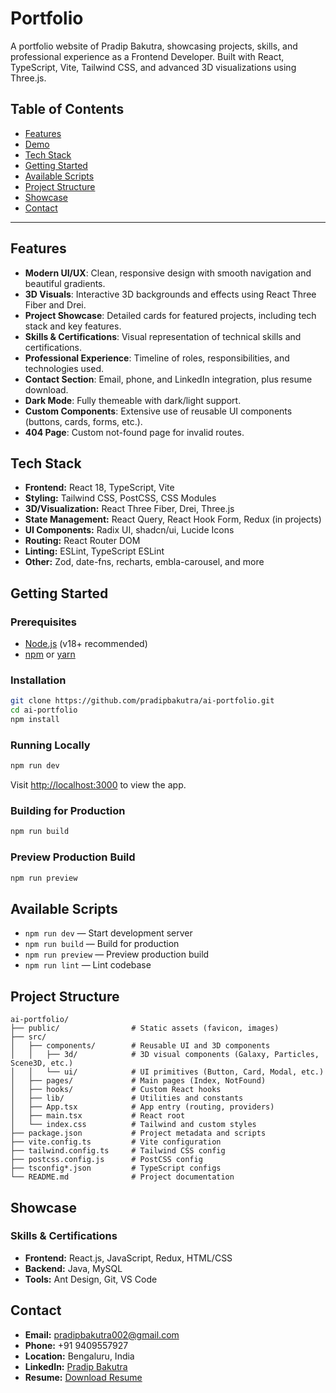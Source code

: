 # Portfolio

A portfolio website of Pradip Bakutra, showcasing projects, skills, and professional experience as a Frontend Developer. Built with React, TypeScript, Vite, Tailwind CSS, and advanced 3D visualizations using Three.js.

## Table of Contents

- [Features](#features)
- [Demo](#demo)
- [Tech Stack](#tech-stack)
- [Getting Started](#getting-started)
- [Available Scripts](#available-scripts)
- [Project Structure](#project-structure)
- [Showcase](#showcase)
- [Contact](#contact)

---

## Features

- **Modern UI/UX**: Clean, responsive design with smooth navigation and beautiful gradients.
- **3D Visuals**: Interactive 3D backgrounds and effects using React Three Fiber and Drei.
- **Project Showcase**: Detailed cards for featured projects, including tech stack and key features.
- **Skills & Certifications**: Visual representation of technical skills and certifications.
- **Professional Experience**: Timeline of roles, responsibilities, and technologies used.
- **Contact Section**: Email, phone, and LinkedIn integration, plus resume download.
- **Dark Mode**: Fully themeable with dark/light support.
- **Custom Components**: Extensive use of reusable UI components (buttons, cards, forms, etc.).
- **404 Page**: Custom not-found page for invalid routes.

## Tech Stack

- **Frontend:** React 18, TypeScript, Vite
- **Styling:** Tailwind CSS, PostCSS, CSS Modules
- **3D/Visualization:** React Three Fiber, Drei, Three.js
- **State Management:** React Query, React Hook Form, Redux (in projects)
- **UI Components:** Radix UI, shadcn/ui, Lucide Icons
- **Routing:** React Router DOM
- **Linting:** ESLint, TypeScript ESLint
- **Other:** Zod, date-fns, recharts, embla-carousel, and more

## Getting Started

### Prerequisites

- [Node.js](https://nodejs.org/) (v18+ recommended)
- [npm](https://www.npmjs.com/) or [yarn](https://yarnpkg.com/)

### Installation

```bash
git clone https://github.com/pradipbakutra/ai-portfolio.git
cd ai-portfolio
npm install
```

### Running Locally

```bash
npm run dev
```

Visit [http://localhost:3000](http://localhost:3000) to view the app.

### Building for Production

```bash
npm run build
```

### Preview Production Build

```bash
npm run preview
```

## Available Scripts

- `npm run dev` — Start development server
- `npm run build` — Build for production
- `npm run preview` — Preview production build
- `npm run lint` — Lint codebase

## Project Structure

```
ai-portfolio/
├── public/                # Static assets (favicon, images)
├── src/
│   ├── components/        # Reusable UI and 3D components
│   │   ├── 3d/            # 3D visual components (Galaxy, Particles, Scene3D, etc.)
│   │   └── ui/            # UI primitives (Button, Card, Modal, etc.)
│   ├── pages/             # Main pages (Index, NotFound)
│   ├── hooks/             # Custom React hooks
│   ├── lib/               # Utilities and constants
│   ├── App.tsx            # App entry (routing, providers)
│   ├── main.tsx           # React root
│   └── index.css          # Tailwind and custom styles
├── package.json           # Project metadata and scripts
├── vite.config.ts         # Vite configuration
├── tailwind.config.ts     # Tailwind CSS config
├── postcss.config.js      # PostCSS config
├── tsconfig*.json         # TypeScript configs
└── README.md              # Project documentation
```

## Showcase

### Skills & Certifications

- **Frontend:** React.js, JavaScript, Redux, HTML/CSS
- **Backend:** Java, MySQL
- **Tools:** Ant Design, Git, VS Code

## Contact

- **Email:** pradipbakutra002@gmail.com
- **Phone:** +91 9409557927
- **Location:** Bengaluru, India
- **LinkedIn:** [Pradip Bakutra](https://www.linkedin.com/in/pradip-bakutra-dev/)
- **Resume:** [Download Resume](https://drive.google.com/file/d/1eiT4iQlPbTVRy72QFqAa-gYeBxIGia0W/view?usp=drive_link)
